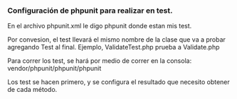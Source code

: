 ### Configuración de phpunit para realizar en test.

En el archivo phpunit.xml le digo phpunit donde estan mis test.

Por convesion, el test llevará el mismo nombre de la clase que va a probar agregando Test al final. Ejemplo, ValidateTest.php prueba a Validate.php

Para correr los test, se hará por medio de correr en la consola: vendor/phpunit/phpunit/phpunit

Los test se hacen primero, y se configura el resultado que necesito obtener de cada método.
